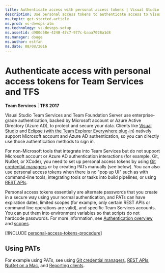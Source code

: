 ```yaml
---
title: Authenticate access with personal access tokens | Visual Studio Team Services & TFS
description: Use personal access tokens to authenticate access to Visual Studio Team Services and Team Foundation Server (TFS)
ms.topic: get-started-article
ms.prod: vs-devops-alm
ms.technology: vs-devops-setup
ms.assetid: d980d58e-4240-47c7-977c-baaa7028a1d8
ms.manager: douge
ms.author: estfan
ms.date: 08/08/2016
---
```


# Authenticate access with personal access tokens for Team Services and TFS

**Team Services** | **TFS 2017**

Visual Studio Team Services and Team Foundation Server use enterprise-grade authentication, 
backed by Microsoft account or Azure Active Directory (Azure AD), to protect and secure your data.  Clients 
like [Visual Studio](https://www.visualstudio.com/docs/setup-admin/team-services/connect-to-visual-studio-team-services#vs) and 
[Eclipse (with the Team Explorer Everywhere plug-in)](https://www.visualstudio.com/setup-admin/team-services/connect-to-visual-studio-team-services#eclipse) 
natively support Microsoft account and Azure AD authentication, so you can directly use those authentication methods 
to sign in. 

For non-Microsoft tools that integrate into Team Services but do not support Microsoft account or Azure AD authentication
interactions (for example, Git, NuGet, or XCode), you need to set up personal access tokens by using 
[Git credential managers](../git/set-up-credential-managers.md) or by creating PATs manually (see below).  You can also use personal access tokens when there is no "pop up UI" such as with command-line tools, integrating tools or tasks into build pipelines, or using  [REST APIs](../integrate/get-started/rest/basics.md).

Personal access tokens essentially are alternate passwords that you create in a secure way using your normal authentication, 
and PATs can have expiration dates, limited scopes (for example, only certain REST APIs or command line operations are valid), 
and specific Team Services accounts.  You can put them into environment variables so that scripts do not hardcode 
passwords.  For more information, see [Authentication overview](../git/auth-overview.md) and  [scopes](../integrate/get-started/authentication/oauth.md#scopes).

[!INCLUDE [personal-access-tokens-procedure](../git/_shared/personal-access-tokens.md)]

## Using PATs

For example using PATs, see using [Git credential managers](../git/set-up-credential-managers.md), [REST APIs](../integrate/get-started/rest/basics.md), [NuGet on a Mac](../package/nuget/consume.md#mac-os), and 
[Reporting clients](../report/analytics/client-authentication-options.md#enter-credentials-within-a-client).
